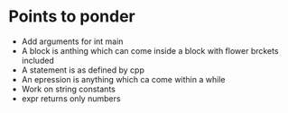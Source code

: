 # Points to ponder

+ Add arguments for int main 
+ A block is anthing which can come inside a block with flower brckets included
+ A statement is as defined by cpp
+ An epression is anything which ca come within a while
+ Work on string constants
+ expr returns only numbers
